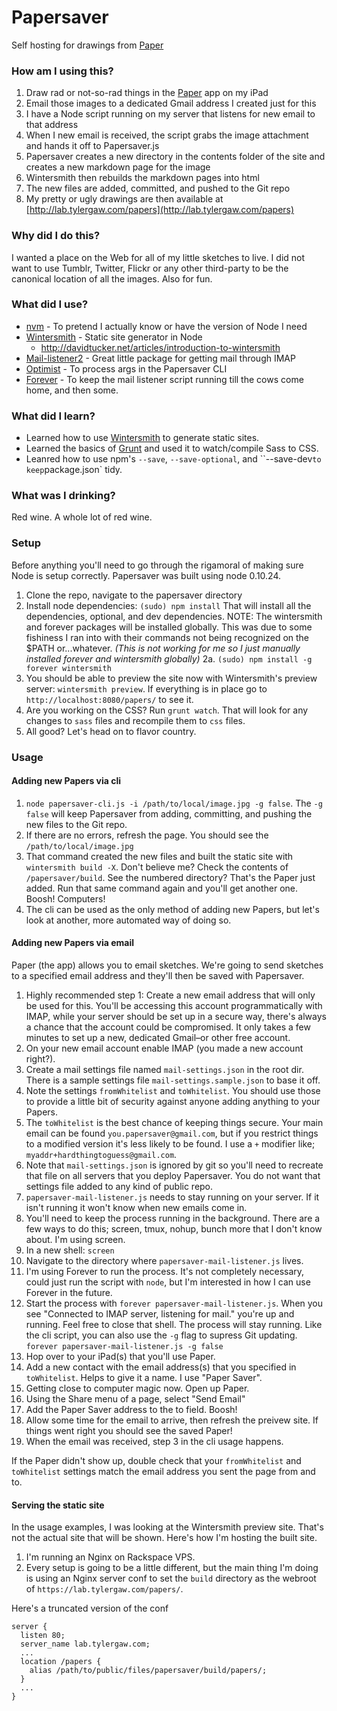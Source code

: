 # Papersaver

Self hosting for drawings from [Paper](http://www.fiftythree.com/paper)

### How am I using this?

 1. Draw rad or not-so-rad things in the [Paper](http://www.fiftythree.com/paper)
 app on my iPad
 2. Email those images to a dedicated Gmail address I created just for this
 3. I have a Node script running on my server that listens for new email to
 that address
 4. When I new email is received, the script grabs the image attachment and hands
 it off to Papersaver.js
 5. Papersaver creates a new directory in the contents folder of the site and
 creates a new markdown page for the image
 6. Wintersmith then rebuilds the markdown pages into html
 7. The new files are added, committed, and pushed to the Git repo
 8. My pretty or ugly drawings are then available at [http://lab.tylergaw.com/papers](http://lab.tylergaw.com/papers)

### Why did I do this?

I wanted a place on the Web for all of my little sketches to live. I did not want
to use Tumblr, Twitter, Flickr or any other third-party to be the canonical location
of all the images. Also for fun.

### What did I use?

 - [nvm](https://github.com/creationix/nvm) - To pretend I actually know or have
 the version of Node I need
 - [Wintersmith](https://github.com/jnordberg/wintersmith) - Static site generator
 in Node
   - http://davidtucker.net/articles/introduction-to-wintersmith
 - [Mail-listener2](https://github.com/chirag04/mail-listener2) - Great little
 package for getting mail through IMAP
 - [Optimist](https://github.com/substack/node-optimist) - To process args in the
 Papersaver CLI
 - [Forever](https://github.com/nodejitsu/forever) - To keep the mail listener
 script running till the cows come home, and then some.

### What did I learn?

 - Learned how to use [Wintersmith](https://github.com/jnordberg/wintersmith) to
 generate static sites.
 - Learned the basics of [Grunt](http://gruntjs.com/) and used it to watch/compile
 Sass to CSS.
 - Leanred how to use npm's `--save`, `--save-optional`, and ``--save-dev` to keep
 `package.json` tidy.

### What was I drinking?

Red wine. A whole lot of red wine.

### Setup

Before anything you'll need to go through the rigamoral of making sure Node is
setup correctly. Papersaver was built using node 0.10.24.

 1. Clone the repo, navigate to the papersaver directory
 2. Install node dependencies: `(sudo) npm install` That will install all the dependencies,
 optional, and dev dependencies. NOTE: The wintersmith and forever packages will
 be installed globally. This was due to some fishiness I ran into with their
 commands not being recognized on the $PATH or...whatever.
 *(This is not working for me so I just manually installed forever and wintersmith globally)*
 2a. `(sudo) npm install -g forever wintersmith`
 3. You should be able to preview the site now with Wintersmith's preview server:
 `wintersmith preview`.
 If everything is in place go to `http://localhost:8080/papers/` to see it.
 4. Are you working on the CSS? Run `grunt watch`. That will look for any changes
 to `sass` files and recompile them to `css` files.
 5. All good? Let's head on to flavor country.

### Usage

#### Adding new Papers via cli

 1. `node papersaver-cli.js -i /path/to/local/image.jpg -g false`. The `-g false`
 will keep Papersaver from adding, committing, and pushing the new files to the Git repo.
 2. If there are no errors, refresh the page. You should see the `/path/to/local/image.jpg`
 3. That command created the new files and built the static site with `wintersmith build -X`.
 Don't believe me? Check the contents of `/papersaver/build`. See the numbered directory?
 That's the Paper just added. Run that same command again and you'll get another
 one. Boosh! Computers!
 4. The cli can be used as the only method of adding new Papers, but let's look at
 another, more automated way of doing so.

#### Adding new Papers via email

Paper (the app) allows you to email sketches. We're going to send
sketches to a specified email address and they'll then be saved with Papersaver.

 1. Highly recommended step 1: Create a new email address that will only be used
 for this. You'll be accessing this account programmatically with IMAP, while
 your server should be set up in a secure way,
 there's always a chance that the account could be compromised. It
 only takes a few minutes to set up a new, dedicated Gmail–or other free account.
 2. On your new email account enable IMAP (you made a new account right?).
 3. Create a mail settings file named `mail-settings.json` in the root dir. There
 is a sample settings file `mail-settings.sample.json` to base it off.
 4. Note the settings `fromWhitelist` and `toWhitelist`. You should use those to
 provide a little bit of security against anyone adding anything to your Papers.
 5. The `toWhitelist` is the best chance of keeping things secure. Your main email
 can be found `you.papersaver@gmail.com`, but if you restrict things to a modified
 version it's less likely to be found. I use a `+` modifier like; `myaddr+hardthingtoguess@gmail.com`.
 6. Note that `mail-settings.json` is ignored by git so you'll need to recreate that
 file on all servers that you deploy Papersaver. You do not want that settings file
 added to any kind of public repo.
 7. `papersaver-mail-listener.js` needs to stay running on your server. If it isn't
 running it won't know when new emails come in.
 8. You'll need to keep the process running in the background. There are a few
 ways to do this; screen, tmux, nohup, bunch more that I don't know about. I'm
 using screen.
 9. In a new shell: `screen`
 10. Navigate to the directory where `papersaver-mail-listener.js` lives.
 11. I'm using Forever to run the process. It's not completely necessary, could just
 run the script with `node`, but I'm interested in how I can use Forever in the
 future.
 12. Start the process with `forever papersaver-mail-listener.js`. When you see
 "Connected to IMAP server, listening for mail." you're up and running. Feel free
 to close that shell. The process will stay running. Like the cli script, you can
 also use the `-g` flag to supress Git updating. `forever papersaver-mail-listener.js -g false`
 13. Hop over to your iPad(s) that you'll use Paper.
 14. Add a new contact with the email address(s) that you specified in `toWhitelist`.
 Helps to give it a name. I use "Paper Saver".
 15. Getting close to computer magic now. Open up Paper.
 16. Using the Share menu of a page, select "Send Email"
 17. Add the Paper Saver address to the to field. Boosh!
 18. Allow some time for the email to arrive, then refresh the preivew site. If
 things went right you should see the saved Paper!
 19. When the email was received, step 3 in the cli usage happens.

If the Paper didn't show up, double check that your `fromWhitelist` and `toWhitelist`
settings match the email address you sent the page from and to.

#### Serving the static site

In the usage examples, I was looking at the Wintersmith preview site. That's not
the actual site that will be shown. Here's how I'm hosting the built site.

 1. I'm running an Nginx on Rackspace VPS.
 2. Every setup is going to be a little different, but the main thing I'm doing
 is using an Nginx server conf to set the `build` directory as the webroot of
 `https://lab.tylergaw.com/papers/`.

Here's a truncated version of the conf

    server {
      listen 80;
      server_name lab.tylergaw.com;
      ...
      location /papers {
        alias /path/to/public/files/papersaver/build/papers/;
      }
      ...
    }
